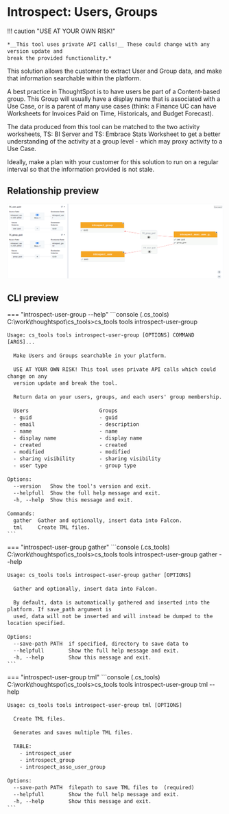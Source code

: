 # Introspect: Users, Groups

!!! caution "USE AT YOUR OWN RISK!"

    *__This tool uses private API calls!__ These could change with any version update and
    break the provided functionality.*

This solution allows the customer to extract User and Group data, and make that
information searchable within the platform.

A best practice in ThoughtSpot is to have users be part of a Content-based group. This
Group will usually have a display name that is associated with a Use Case, or is a
parent of many use cases (think: a Finance UC can have Worksheets for Invoices Paid on
Time, Historicals, and Budget Forecast).

The data produced from this tool can be matched to the two activity worksheets,
TS: BI Server and TS: Embrace Stats Worksheet to get a better understanding of the
activity at a group level - which may proxy activity to a Use Case.

Ideally, make a plan with your customer for this solution to run on a regular interval
so that the information provided is not stale.

## Relationship preview

![user-group-relationship](./relationship.png)

## CLI preview

=== "introspect-user-group --help"
    ```console
    (.cs_tools) C:\work\thoughtspot\cs_tools>cs_tools tools introspect-user-group

    Usage: cs_tools tools introspect-user-group [OPTIONS] COMMAND [ARGS]...

      Make Users and Groups searchable in your platform.

      USE AT YOUR OWN RISK! This tool uses private API calls which could change on any
      version update and break the tool.

      Return data on your users, groups, and each users' group membership.

      Users                       Groups
      - guid                      - guid
      - email                     - description
      - name                      - name
      - display name              - display name
      - created                   - created
      - modified                  - modified
      - sharing visibility        - sharing visibility
      - user type                 - group type

    Options:
      --version   Show the tool's version and exit.
      --helpfull  Show the full help message and exit.
      -h, --help  Show this message and exit.

    Commands:
      gather  Gather and optionally, insert data into Falcon.
      tml     Create TML files.
    ```

=== "introspect-user-group gather"
    ```console
    (.cs_tools) C:\work\thoughtspot\cs_tools>cs_tools tools introspect-user-group gather --help

    Usage: cs_tools tools introspect-user-group gather [OPTIONS]

      Gather and optionally, insert data into Falcon.

      By default, data is automatically gathered and inserted into the platform. If save_path argument is
      used, data will not be inserted and will instead be dumped to the location specified.

    Options:
      --save-path PATH  if specified, directory to save data to
      --helpfull        Show the full help message and exit.
      -h, --help        Show this message and exit.
    ```

=== "introspect-user-group tml"
    ```console
    (.cs_tools) C:\work\thoughtspot\cs_tools>cs_tools tools introspect-user-group tml --help

    Usage: cs_tools tools introspect-user-group tml [OPTIONS]

      Create TML files.

      Generates and saves multiple TML files.

      TABLE:
        - introspect_user
        - introspect_group
        - introspect_asso_user_group

    Options:
      --save-path PATH  filepath to save TML files to  (required)
      --helpfull        Show the full help message and exit.
      -h, --help        Show this message and exit.
    ```
